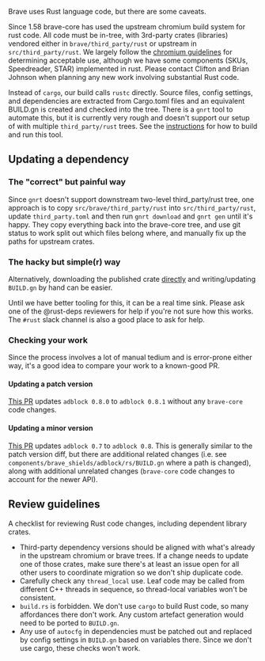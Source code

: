 Brave uses Rust language code, but there are some caveats.

Since 1.58 brave-core has used the upstream chromium build system for rust code. All code must be in-tree, with 3rd-party crates (libraries) vendored either in `brave/third_party/rust` or upstream in `src/third_party/rust`.
We largely follow the [chromium guidelines](https://chromium.googlesource.com/chromium/src/+/refs/heads/main/docs/adding_to_third_party.md#Rust) for determining acceptable use, although we have some components (SKUs, Speedreader, STAR) implemented in rust. Please contact Clifton and Brian Johnson when planning any new work involving substantial Rust code.

Instead of `cargo`, our build calls `rustc` directly. Source files, config settings, and dependencies are extracted from Cargo.toml files and an equivalent BUILD.gn is created and checked into the tree. There is a `gnrt` tool to automate this, but it is currently very rough and doesn't support our setup of with multiple `third_party/rust` trees. See the [instructions](https://chromium.googlesource.com/chromium/src/tools/+/refs/heads/main/crates/README.md) for how to build and run this tool.

## Updating a dependency

### The "correct" but painful way
Since `gnrt` doesn't support downstream two-level third_party/rust tree, one approach is to copy `src/brave/third_party/rust` into `src/third_party/rust`, update `third_party.toml` and then run `gnrt download` and `gnrt gen` until it's happy. They copy everything back into the brave-core tree, and use git status to work split out which files belong where, and manually fix up the paths for upstream crates.

### The hacky but simple(r) way
Alternatively, downloading the published crate [directly](https://github.com/rust-lang/crates.io/issues/65#issuecomment-281749089) and writing/updating `BUILD.gn` by hand can be easier.

Until we have better tooling for this, it can be a real time sink. Please ask one of the @rust-deps reviewers for help if you're not sure how this works. The `#rust` slack channel is also a good place to ask for help.

### Checking your work

Since the process involves a lot of manual tedium and is error-prone either way, it's a good idea to compare your work to a known-good PR.

#### Updating a patch version
[This PR](https://github.com/brave/brave-core/pull/20113/files) updates `adblock 0.8.0` to `adblock 0.8.1` without any `brave-core` code changes.

#### Updating a minor version
[This PR](https://github.com/brave/brave-core/pull/19648/files) updates `adblock 0.7` to `adblock 0.8`. This is generally similar to the patch version diff, but there are additional related changes (i.e. see `components/brave_shields/adblock/rs/BUILD.gn` where a path is changed), along with additional unrelated changes (`brave-core` code changes to account for the newer API).

## Review guidelines

A checklist for reviewing Rust code changes, including dependent library crates.

* Third-party dependency versions should be aligned with what's already in the upstream chromium or brave trees. If a change needs to update one of those crates, make sure there's at least an issue open for all other users to coordinate migration so we don't ship duplicate code.
* Carefully check any `thread_local` use. Leaf code may be called from different C++ threads in sequence, so thread-local variables won't be consistent.
* `build.rs` is forbidden. We don't use `cargo` to build Rust code, so many affordances there don't work. Any custom artefact generation would need to be ported to `BUILD.gn`.
* Any use of `autocfg` in dependencies must be patched out and replaced by config settings in `BUILD.gn` based on variables there. Since we don't use cargo, these checks won't work.